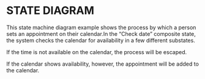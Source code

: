 # STATE DIAGRAM

This state machine diagram example shows the process by which a person sets an appointment on their calendar.In the “Check date” composite state, the system checks the calendar for availability in a few different substates.

If the time is not available on the calendar, the process will be escaped. 

If the calendar shows availability, however, the appointment will be added to the calendar.
